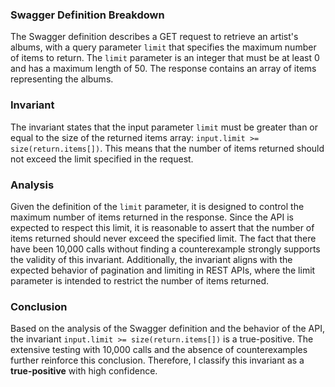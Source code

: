 ### Swagger Definition Breakdown
The Swagger definition describes a GET request to retrieve an artist's albums, with a query parameter `limit` that specifies the maximum number of items to return. The `limit` parameter is an integer that must be at least 0 and has a maximum length of 50. The response contains an array of items representing the albums.

### Invariant
The invariant states that the input parameter `limit` must be greater than or equal to the size of the returned items array: `input.limit >= size(return.items[])`. This means that the number of items returned should not exceed the limit specified in the request.

### Analysis
Given the definition of the `limit` parameter, it is designed to control the maximum number of items returned in the response. Since the API is expected to respect this limit, it is reasonable to assert that the number of items returned should never exceed the specified limit. The fact that there have been 10,000 calls without finding a counterexample strongly supports the validity of this invariant. Additionally, the invariant aligns with the expected behavior of pagination and limiting in REST APIs, where the limit parameter is intended to restrict the number of items returned.

### Conclusion
Based on the analysis of the Swagger definition and the behavior of the API, the invariant `input.limit >= size(return.items[])` is a true-positive. The extensive testing with 10,000 calls and the absence of counterexamples further reinforce this conclusion. Therefore, I classify this invariant as a **true-positive** with high confidence.
